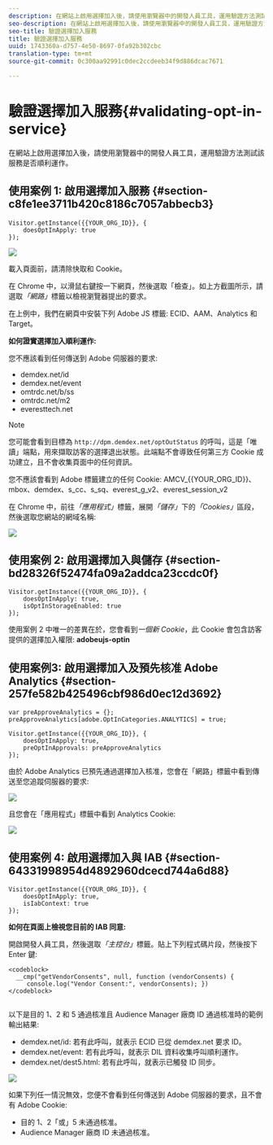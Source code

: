 ```yaml
---
description: 在網站上啟用選擇加入後，請使用瀏覽器中的開發人員工具，運用驗證方法測試該服務是否順利運作。
seo-description: 在網站上啟用選擇加入後，請使用瀏覽器中的開發人員工具，運用驗證方法測試該服務是否順利運作。
seo-title: 驗證選擇加入服務
title: 驗證選擇加入服務
uuid: 1743360a-d757-4e50-8697-0fa92b302cbc
translation-type: tm+mt
source-git-commit: 0c300aa92991c0dec2ccdeeb34f9d886dcac7671

---
```



# 驗證選擇加入服務{#validating-opt-in-service}

在網站上啟用選擇加入後，請使用瀏覽器中的開發人員工具，運用驗證方法測試該服務是否順利運作。

## 使用案例 1: 啟用選擇加入服務 {#section-c8fe1ee3711b420c8186c7057abbecb3}

```
Visitor.getInstance({{YOUR_ORG_ID}}, { 
    doesOptInApply: true 
});
```

![](assets/use_case_1_1.png)

載入頁面前，請清除快取和 Cookie。

在 Chrome 中，以滑鼠右鍵按一下網頁，然後選取「檢查」。如上方截圖所示，請選取&#x200B;*「網路」*&#x200B;標籤以檢視瀏覽器提出的要求。

在上例中，我們在網頁中安裝下列 Adobe JS 標籤: ECID、AAM、Analytics 和 Target。

**如何證實選擇加入順利運作:**

您不應該看到任何傳送到 Adobe 伺服器的要求:

* demdex.net/id
* demdex.net/event
* omtrdc.net/b/ss
* omtrdc.net/m2
* everesttech.net

>[!NOTE]
>
>您可能會看到目標為 `http://dpm.demdex.net/optOutStatus` 的呼叫，這是「唯讀」端點，用來擷取訪客的選擇退出狀態。此端點不會導致任何第三方 Cookie 成功建立，且不會收集頁面中的任何資訊。

您不應該會看到 Adobe 標籤建立的任何 Cookie: AMCV_{{YOUR_ORG_ID}}、mbox、demdex、s_cc、s_sq、everest_g_v2、everest_session_v2

在 Chrome 中，前往&#x200B;*「應用程式」*&#x200B;標籤，展開&#x200B;*「儲存」*&#x200B;下的&#x200B;*「Cookies」*&#x200B;區段，然後選取您網站的網域名稱:

![](assets/use_case_1_2.png)

## 使用案例 2: 啟用選擇加入與儲存 {#section-bd28326f52474fa09a2addca23ccdc0f}

```
Visitor.getInstance({{YOUR_ORG_ID}}, { 
    doesOptInApply: true, 
    isOptInStorageEnabled: true 
});
```

使用案例 2 中唯一的差異在於，您會看到&#x200B;*一個新 Cookie*，此 Cookie 會包含訪客提供的選擇加入權限: **adobeujs-optin**

## 使用案例3: 啟用選擇加入及預先核准 Adobe Analytics {#section-257fe582b425496cbf986d0ec12d3692}

```
var preApproveAnalytics = {}; 
preApproveAnalytics[adobe.OptInCategories.ANALYTICS] = true;

Visitor.getInstance({{YOUR_ORG_ID}}, { 
    doesOptInApply: true, 
    preOptInApprovals: preApproveAnalytics 
});
```

由於 Adobe Analytics 已預先通過選擇加入核准，您會在「網路」標籤中看到傳送至您追蹤伺服器的要求:

![](assets/use_case_3_1.png)

且您會在「應用程式」標籤中看到 Analytics Cookie:

![](assets/use_case_3_2.png)

## 使用案例 4: 啟用選擇加入與 IAB {#section-64331998954d4892960dcecd744a6d88}

```
Visitor.getInstance({{YOUR_ORG_ID}}, { 
    doesOptInApply: true, 
    isIabContext: true 
});
```

**如何在頁面上檢視您目前的 IAB 同意:**

開啟開發人員工具，然後選取&#x200B;*「主控台」*&#x200B;標籤。貼上下列程式碼片段，然後按下 Enter 鍵:

```
<codeblock>
  __cmp("getVendorConsents", null, function (vendorConsents) { 
     console.log("Vendor Consent:", vendorConsents); }) 
</codeblock>  
  
```

以下是目的 1、2 和 5 通過核准且 Audience Manager 廠商 ID 通過核准時的範例輸出結果:

* demdex.net/id: 若有此呼叫，就表示 ECID 已從 demdex.net 要求 ID。
* demdex.net/event: 若有此呼叫，就表示 DIL 資料收集呼叫順利運作。
* demdex.net/dest5.html: 若有此呼叫，就表示已觸發 ID 同步。

![](assets/use_case_4_1.png)

如果下列任一情況無效，您便不會看到任何傳送到 Adobe 伺服器的要求，且不會有 Adobe Cookie:

* 目的 1、2「或」5 未通過核准。
* Audience Manager 廠商 ID 未通過核准。